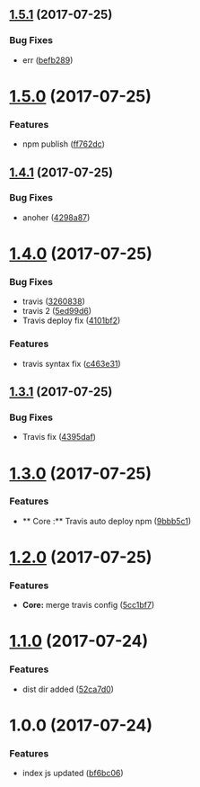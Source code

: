 <a name="1.5.1"></a>
## [1.5.1](https://github.com/lokesh-coder/filament/compare/v1.5.0...v1.5.1) (2017-07-25)


### Bug Fixes

* err ([befb289](https://github.com/lokesh-coder/filament/commit/befb289))



<a name="1.5.0"></a>
# [1.5.0](https://github.com/lokesh-coder/filament/compare/v1.4.1...v1.5.0) (2017-07-25)


### Features

* npm publish ([ff762dc](https://github.com/lokesh-coder/filament/commit/ff762dc))



<a name="1.4.1"></a>
## [1.4.1](https://github.com/lokesh-coder/filament/compare/v1.4.0...v1.4.1) (2017-07-25)


### Bug Fixes

* anoher ([4298a87](https://github.com/lokesh-coder/filament/commit/4298a87))



<a name="1.4.0"></a>
# [1.4.0](https://github.com/lokesh-coder/filament/compare/v1.3.1...v1.4.0) (2017-07-25)


### Bug Fixes

* travis ([3260838](https://github.com/lokesh-coder/filament/commit/3260838))
* travis 2 ([5ed99d6](https://github.com/lokesh-coder/filament/commit/5ed99d6))
* Travis deploy fix ([4101bf2](https://github.com/lokesh-coder/filament/commit/4101bf2))


### Features

* travis syntax fix ([c463e31](https://github.com/lokesh-coder/filament/commit/c463e31))



<a name="1.3.1"></a>
## [1.3.1](https://github.com/lokesh-coder/filament/compare/v1.3.0...v1.3.1) (2017-07-25)


### Bug Fixes

* Travis fix ([4395daf](https://github.com/lokesh-coder/filament/commit/4395daf))



<a name="1.3.0"></a>
# [1.3.0](https://github.com/lokesh-coder/filament/compare/v1.2.0...v1.3.0) (2017-07-25)


### Features

* ** Core :** Travis auto deploy npm ([9bbb5c1](https://github.com/lokesh-coder/filament/commit/9bbb5c1))



<a name="1.2.0"></a>
# [1.2.0](https://github.com/lokesh-coder/filament/compare/v1.1.0...v1.2.0) (2017-07-25)


### Features

* **Core:** merge travis config ([5cc1bf7](https://github.com/lokesh-coder/filament/commit/5cc1bf7))



<a name="1.1.0"></a>
# [1.1.0](https://github.com/lokesh-coder/filament/compare/v1.0.0...v1.1.0) (2017-07-24)


### Features

* dist dir added ([52ca7d0](https://github.com/lokesh-coder/filament/commit/52ca7d0))



<a name="1.0.0"></a>
# 1.0.0 (2017-07-24)


### Features

* index js updated ([bf6bc06](https://github.com/lokesh-coder/filament/commit/bf6bc06))



